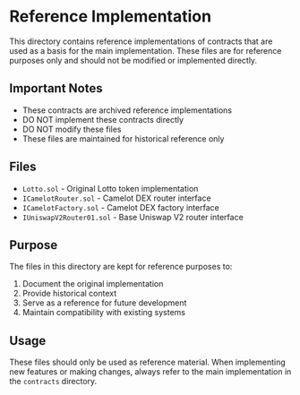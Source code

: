 # Reference Implementation

This directory contains reference implementations of contracts that are used as a basis for the main implementation. These files are for reference purposes only and should not be modified or implemented directly.

## Important Notes

- These contracts are archived reference implementations
- DO NOT implement these contracts directly
- DO NOT modify these files
- These files are maintained for historical reference only

## Files

- `Lotto.sol` - Original Lotto token implementation
- `ICamelotRouter.sol` - Camelot DEX router interface
- `ICamelotFactory.sol` - Camelot DEX factory interface
- `IUniswapV2Router01.sol` - Base Uniswap V2 router interface

## Purpose

The files in this directory are kept for reference purposes to:
1. Document the original implementation
2. Provide historical context
3. Serve as a reference for future development
4. Maintain compatibility with existing systems

## Usage

These files should only be used as reference material. When implementing new features or making changes, always refer to the main implementation in the `contracts` directory. 